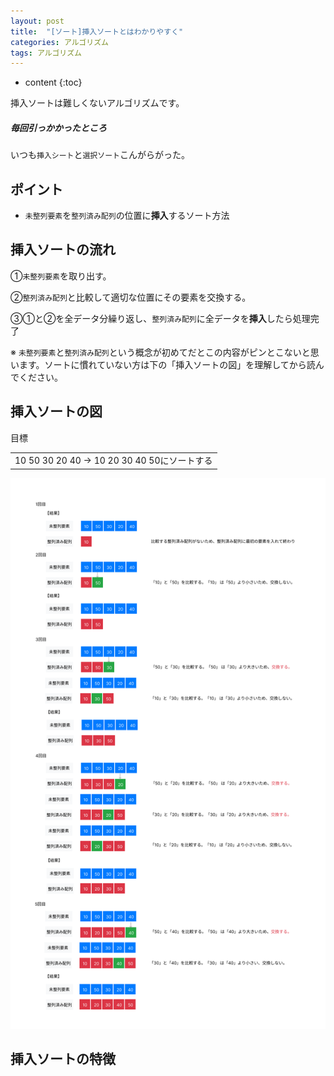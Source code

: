 ```yaml
---
layout: post
title:  "[ソート]挿入ソートとはわかりやすく"
categories: アルゴリズム
tags: アルゴリズム
---
```


* content
{:toc}

挿入ソートは難しくないアルゴリズムです。





##### 毎回引っかかったところ
いつも`挿入シート`と`選択ソート`こんがらがった。

## ポイント

+ `未整列要素`を`整列済み配列`の位置に**挿入**するソート方法

## 挿入ソートの流れ
①`未整列要素`を取り出す。

②`整列済み配列`と比較して適切な位置にその要素を交換する。

③①と②を全データ分繰り返し、`整列済み配列`に全データを**挿入**したら処理完了

※ `未整列要素`と`整列済み配列`という概念が初めてだとこの内容がピンとこないと思います。ソートに慣れていない方は下の「挿入ソートの図」を理解してから読んでください。

## 挿入ソートの図
目標

| |
| :-: |
| 10 50 30 20 40 -> 10 20 30 40 50にソートする |

![img-description](/images/posts/2023-02-03-algorithm-insert-sort/image1.PNG)

## 挿入ソートの特徴
